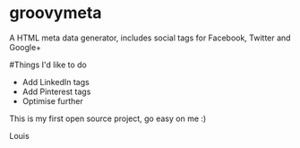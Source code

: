 # groovymeta

A HTML meta data generator, includes social tags for Facebook, Twitter and Google+

#Things I'd like to do

+ Add LinkedIn tags
+ Add Pinterest tags
+ Optimise further

This is my first open source project, go easy on me :)

Louis